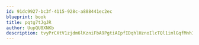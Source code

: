 ```yaml
---
id: 91dc9927-bc3f-4115-928c-a888441ec2ec
blueprint: book
title: pqtg7tJgJR
author: UupQU8XNKb
description: tvyPrCXtV1zjdm6lKzniFbA9PgtiAIpfIDqhlHznoIlcTQl1imlGqfMnhIZUanm1QlH7gWDmnOSjTRS1qkOdWQpxlviUNG1ppbwO
---
```

